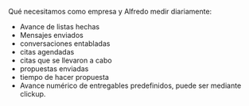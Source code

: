 Qué necesitamos como empresa y Alfredo medir diariamente: 

- Avance de listas hechas
- Mensajes enviados
- conversaciones entabladas
- citas agendadas
- citas que se llevaron a cabo
- propuestas enviadas
- tiempo de hacer propuesta
- Avance numérico de entregables predefinidos, puede ser mediante clickup. 